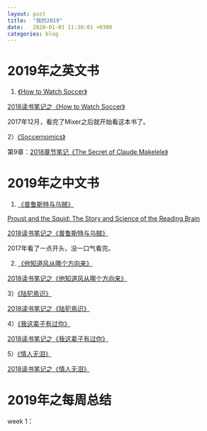 ```yaml
---
layout: post
title:  "我的2019"
date:   2020-01-01 11:30:01 +0300
categories: blog
---
```


2019年之英文书
=

1) [《How to Watch Soccer》](https://www.goodreads.com/book/show/30899651-how-to-watch-soccer)

[2018读书笔记之《How to Watch Soccer》](../../../2018/01/19/reading.html)

2017年12月，看完了Mixer之后就开始看这本书了。

2）[《Soccernomics》](https://www.goodreads.com/book/show/6617185-soccernomics)

第9章：[2018章节笔记《The Secret of Claude Makelele》](../../../2018/11/23/reading.html)



2019年之中文书
=

1) [《普鲁斯特与乌贼》](https://book.douban.com/subject/11538546/)

[Proust and the Squid: The Story and Science of the Reading Brain](https://www.goodreads.com/book/show/289751.Proust_and_the_Squid)

[2018读书笔记之《普鲁斯特与乌贼》](../../../2018/03/09/reading.html)

2017年看了一点开头，没一口气看完。

2) [《他知道风从哪个方向来》](https://book.douban.com/subject/26662515/)

[2018读书笔记之《他知道风从哪个方向来》](../../../2018/05/10/reading.html)

3）[《陆犯焉识》](https://book.douban.com/subject/6880158/)

[2018读书笔记之《陆犯焉识》](../../../2018/06/06/reading.html)

4）[《我这辈子有过你》](https://book.douban.com/subject/25831335/)

[2018读书笔记之《我这辈子有过你》](../../../2018/12/15/reading.html)

5）[《情人无泪》](https://book.douban.com/subject/1067701/)

[2018读书笔记之《情人无泪》](../../../2018/12/21/reading.html)


2019年之每周总结
=

week 1：

<!--footnote area-->


<!--end-->
